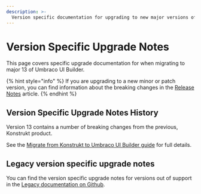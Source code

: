 ```yaml
---
description: >-
  Version specific documentation for upgrading to new major versions of Umbraco UI Builder.
---
```


# Version Specific Upgrade Notes

This page covers specific upgrade documentation for when migrating to major 13 of Umbraco UI Builder.

{% hint style="info" %}
If you are upgrading to a new minor or patch version, you can find information about the breaking changes in the [Release Notes](./release-notes.md) article.
{% endhint %}

## Version Specific Upgrade Notes History

Version 13 contains a number of breaking changes from the previous, Konstrukt product.

See the [Migrate from Konstrukt to Umbraco UI Builder guide](./migrating-from-konstrukt-to-umbraco-ui-builder.md) for full details.

## Legacy version specific upgrade notes

You can find the version specific upgrade notes for versions out of support in the [Legacy documentation on Github](https://github.com/umbraco/UmbracoDocs/tree/umbraco-eol-versions).&#x20;
